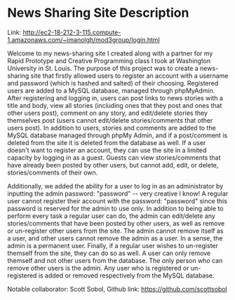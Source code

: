 # News Sharing Site Description

Link: http://ec2-18-212-3-115.compute-1.amazonaws.com/~imanolgh/mod3group/login.html

Welcome to my news-sharing site I created along with a partner for my Rapid Prototype and Creative Programming class I took at Washington University in St. Louis.  The purpose of this project was to create a news-sharing site that firstly allowed users to register an account with a username and password (which is hashed and salted) of their choosing.  Registered users are added to a MySQL database, managed through phpMyAdmin.  After registering and logging in, users can post links to news stories with a title and body, view all stories (including ones that they post and ones that other users post), comment on any story, and edit/delete stories they themselves post (users cannot edit/delete stories/comments that other users post).  In addition to users, stories and comments are added to the MySQL database managed through phpMy Admin, and if a post/comment is deleted from the site it is deleted from the database as well.  If a user doesn't want to register an account, they can use the site in a limited capacity by logging in as a guest.  Guests can view stories/comments that have already been posted by other users, but cannot add, edit, or delete, stories/comments of their own.  

Additionally, we added the ability for a user to log in as an administrator by inputting the admin password: "password" -- very creative I know!  A regular user cannot register their account with the password: "password" since this password is reserved for the admin to use only. In addition to being able to perform every task a regular user can do, the admin can edit/delete any stories/comments that have been posted by other users, as well as remove or un-register other users from the site.  The admin cannot remove itself as a user, and other users cannot remove the admin as a user.  In a sense, the admin is a permanent user.  Finally, if a regular user wishes to un-register themself from the site, they can do so as well.  A user can only remove themself and not other users from the database. The only person who can remove other users is the admin.  Any user who is registered or un-registered is added or removed respectively from the MySQL database.

Notable collaborator: Scott Sobol, Github link: https://github.com/scottsobol

